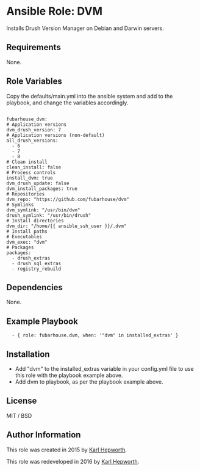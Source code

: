 # Ansible Role: DVM

  Installs Drush Version Manager on Debian and Darwin servers.

## Requirements

  None.

## Role Variables

  Copy the defaults/main.yml into the ansible system and add to the playbook, and change the variables accordingly.

  ````

fubarhouse_dvm:
  # Application versions
  dvm_drush_version: 7
  # Application versions (non-default)
  all_drush_versions:
    - 6
    - 7
    - 8
  # Clean install
  clean_install: false
  # Process controls
  install_dvm: true
  dvm_drush_update: false
  dvm_install_packages: true
  # Repositories
  dvm_repo: "https://github.com/fubarhouse/dvm"
  # Symlinks
  dvm_symlink: "/usr/bin/dvm"
  drush_symlink: "/usr/bin/drush"
  # Install directories
  dvm_dir: "/home/{{ ansible_ssh_user }}/.dvm"
  # Install paths
  # Executables
  dvm_exec: "dvm"
  # Packages
  packages:
    - drush_extras
    - drush_sql_extras
    - registry_rebuild

  ````

## Dependencies

  None.

## Example Playbook

  ```
    - { role: fubarhouse.dvm, when: '"dvm" in installed_extras' }
  ```

## Installation

  * Add "dvm" to the installed_extras variable in your config.yml file to use this role with the playbook example above.
  * Add dvm to playbook, as per the playbook example above.

## License

MIT / BSD

## Author Information

This role was created in 2015 by [Karl Hepworth](https://twitter.com/fubarhouse).

This role was redeveloped in 2016 by [Karl Hepworth](https://twitter.com/fubarhouse).
